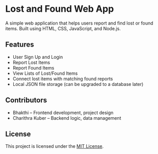 # Lost and Found Web App

A simple web application that helps users report and find lost or found items. Built using HTML, CSS, JavaScript, and Node.js.

## Features

- User Sign Up and Login
- Report Lost Items
- Report Found Items
- View Lists of Lost/Found Items
- Connect lost items with matching found reports
- Local JSON file storage (can be upgraded to a database later)

## Contributors

- Bhakthi – Frontend development, project design
- Charithra Kuber – Backend logic, data management

## License

This project is licensed under the [MIT License](./LICENSE).